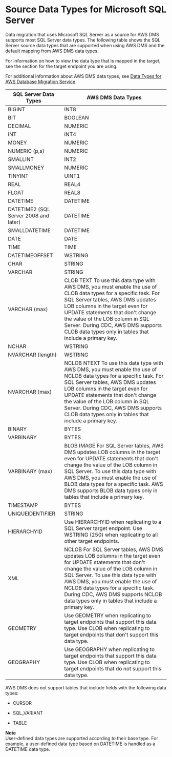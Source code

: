 # Source Data Types for Microsoft SQL Server<a name="CHAP_Reference.Source.SQLServer.DataTypes"></a>

Data migration that uses Microsoft SQL Server as a source for AWS DMS supports most SQL Server data types\. The following table shows the SQL Server source data types that are supported when using AWS DMS and the default mapping from AWS DMS data types\.

For information on how to view the data type that is mapped in the target, see the section for the target endpoint you are using\.

For additional information about AWS DMS data types, see [Data Types for AWS Database Migration Service](CHAP_Reference.DataTypes.md)\.


|  SQL Server Data Types  |  AWS DMS Data Types  | 
| --- | --- | 
|  BIGINT  |  INT8  | 
|  BIT  |  BOOLEAN  | 
|  DECIMAL  |  NUMERIC  | 
|  INT  |  INT4  | 
|  MONEY  |  NUMERIC  | 
|  NUMERIC \(p,s\)  |  NUMERIC   | 
|  SMALLINT  |  INT2  | 
|  SMALLMONEY  |  NUMERIC  | 
|  TINYINT  |  UINT1  | 
|  REAL  |  REAL4  | 
|  FLOAT  |  REAL8  | 
|  DATETIME  |  DATETIME  | 
|  DATETIME2 \(SQL Server 2008 and later\)  |  DATETIME  | 
|  SMALLDATETIME  |  DATETIME  | 
|  DATE  |  DATE  | 
|  TIME  |  TIME  | 
|  DATETIMEOFFSET  |  WSTRING  | 
|  CHAR  |  STRING  | 
|  VARCHAR  |  STRING  | 
|  VARCHAR \(max\)  |  CLOB TEXT To use this data type with AWS DMS, you must enable the use of CLOB data types for a specific task\. For SQL Server tables, AWS DMS updates LOB columns in the target even for UPDATE statements that don't change the value of the LOB column in SQL Server\. During CDC, AWS DMS supports CLOB data types only in tables that include a primary key\.  | 
|  NCHAR  |  WSTRING  | 
|  NVARCHAR \(length\)  |  WSTRING  | 
|  NVARCHAR \(max\)  |  NCLOB NTEXT To use this data type with AWS DMS, you must enable the use of NCLOB data types for a specific task\. For SQL Server tables, AWS DMS updates LOB columns in the target even for UPDATE statements that don't change the value of the LOB column in SQL Server\. During CDC, AWS DMS supports CLOB data types only in tables that include a primary key\.  | 
|  BINARY  |  BYTES  | 
|  VARBINARY  |  BYTES  | 
|  VARBINARY \(max\)  |  BLOB IMAGE For SQL Server tables, AWS DMS updates LOB columns in the target even for UPDATE statements that don't change the value of the LOB column in SQL Server\. To use this data type with AWS DMS, you must enable the use of BLOB data types for a specific task\. AWS DMS supports BLOB data types only in tables that include a primary key\.  | 
|  TIMESTAMP  |  BYTES  | 
|  UNIQUEIDENTIFIER  |  STRING  | 
|  HIERARCHYID   |  Use HIERARCHYID when replicating to a SQL Server target endpoint\. Use WSTRING \(250\) when replicating to all other target endpoints\.  | 
|  XML  |  NCLOB For SQL Server tables, AWS DMS updates LOB columns in the target even for UPDATE statements that don't change the value of the LOB column in SQL Server\. To use this data type with AWS DMS, you must enable the use of NCLOB data types for a specific task\. During CDC, AWS DMS supports NCLOB data types only in tables that include a primary key\.  | 
|  GEOMETRY  |  Use GEOMETRY when replicating to target endpoints that support this data type\. Use CLOB when replicating to target endpoints that don't support this data type\.  | 
|  GEOGRAPHY  |  Use GEOGRAPHY when replicating to target endpoints that support this data type\. Use CLOB when replicating to target endpoints that do not support this data type\.  | 

AWS DMS does not support tables that include fields with the following data types: 

+ CURSOR

+ SQL\_VARIANT

+ TABLE

**Note**  
User\-defined data types are supported according to their base type\. For example, a user\-defined data type based on DATETIME is handled as a DATETIME data type\.
